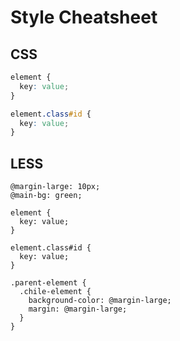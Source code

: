 # Style Cheatsheet

## CSS

```css
element {
  key: value;
}

element.class#id {
  key: value;
}
```

## LESS

```less
@margin-large: 10px;
@main-bg: green;

element {
  key: value;
}

element.class#id {
  key: value;
}

.parent-element {
  .chile-element {
    background-color: @margin-large;
    margin: @margin-large;
  }
}
```
